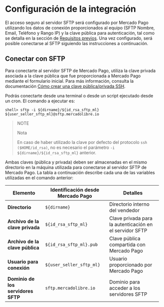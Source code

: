 # Configuración de la integración

El acceso seguro al servidor SFTP será configurado por Mercado Pago utilizando los datos de conexión proporcionados al equipo (SFTP Nombre, Email, Teléfono y Rango IP) y la clave pública para autenticación, tal como se detalla en la sección de [Requisitos previos](/developers/es/docs/links-and-debts/prerequisites). Una vez configurado, será posible conectarse al SFTP siguiendo las instrucciones a continuación.

## Conectar con SFTP

Para conectarte al servidor SFTP de Mercado Pago, utiliza la clave privada asociada a la clave pública que fue proporcionada a Mercado Pago mediante el formulario inicial. Para más información, consulta la documentación [Cómo crear una clave pública/privada SSH](/developers/es/docs/links-and-debts/public-and-private-key).

Podrás conectarte desde una terminal o desde un script ejecutado desde un cron. El comando a ejecutar es:

```terminal
shell> sftp -i ${dirname}/${id_rsa_sftp_ml} ${user_seller_sftp_ml}@sftp.mercadolibre.io
```

> NOTE
>
> Nota
>
> En caso de haber utilizado la clave por defecto del protocolo `ssh ($HOME/id_rsa)`, no es necesario el parámetro `-i ${dirname}/${id_rsa_sftp_ml}` anterior.

Ambas claves (pública y privada) deben ser almacenadas en el mismo directorio en la máquina utilizada para conectarse al servidor SFTP de Mercado Pago. La tabla a continuación describe cada una de las variables utilizadas en el comando anterior:

| Elemento                        | Identificación desde Mercado Pago    | Detalles                                         |
|---------------------------------|--------------------------------------|--------------------------------------------------|
| **Directorio**                  | `${dirname}`                           | Directorio interno del vendedor                  |
| **Archivo de la clave privada** | `${id_rsa_sftp_ml}`                    | Clave privada para la autenticación en el servidor SFTP |
| **Archivo de la clave pública** | `${id_rsa_sftp_ml}.pub`                | Clave pública compartida con Mercado Pago        |
| **Usuario para conexión**       | `${user_seller_sftp_ml}`               | Usuario proporcionado por Mercado Pago           |
| **Dominio de los servidores SFTP** | `sftp.mercadolibre.io`               | Dominio para acceder a los servidores SFTP       |